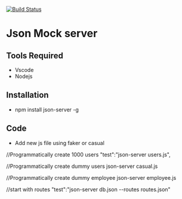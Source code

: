 [![Build Status](https://travis-ci.org/Develop-X/Json-MockServer.svg?branch=master)](https://travis-ci.org/Develop-X/Json-MockServer)
# Json Mock server

## Tools Required
 * Vscode
 * Nodejs

## Installation
 * npm install json-server -g

## Code
 * Add new js file using faker or casual


//Programmatically create 1000 users
"test":"json-server users.js",

//Programmatically create dummy users
json-server casual.js

//Programmatically create dummy employee
json-server employee.js

//start with routes
"test":"json-server db.json --routes routes.json"   
